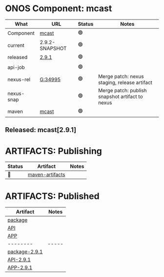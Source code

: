 ONOS Component: mcast
=====================

| What | URL | Status | Notes |
| ---- | --- | ------ | ----- |
| Component  | [mcast](https://gerrit.opencord.org/plugins/gitiles/mcast) | :green_circle: | |
| current    | 2.9.2-SNAPSHOT | :green_circle: | |    
| released   | [2.9.1](https://mvnrepository.com/artifact/org.opencord/mcast) | :green_circle: | |
| api-job    | | :green_circle: | |
| nexus-rel  | [G:34995](https://gerrit.opencord.org/c/mcast/+/34995) | :green_circle: | Merge patch: nexus staging, release artifact |
| nexus-snap | | :green_circle: | Merge patch: publish snapshot artifact to nexus |
| maven | [mcast](https://mvnrepository.com/artifact/org.opencord/mcast) | :green_circle: | | Release staged on nexus, publishing to mvc |

## Released: mcast[2.9.1]


ARTIFACTS: Publishing
=====================

| Status   | Artifact         | Notes |
| ------   | ---------------- | ----- |
| :hammer: | [maven-artifacts](maven-artifacts.md) | |

ARTIFACTS: Published
====================
    
| Artifact | Notes |
| -------- | ----- |
| [package](https://mvnrepository.com/artifact/org.opencord/mcast) | |
| [API](https://mvnrepository.com/artifact/org.opencord/mcast-api) | |
| [APP](https://mvnrepository.com/artifact/org.opencord/mcast-app) | |
| -------- | ----- |
| [package-2.9.1](https://mvnrepository.com/artifact/org.opencord/mcast/2.9.1) | |
| [API-2.9.1](https://mvnrepository.com/artifact/org.opencord/mcast-api/2.9.1) | |
| [APP-2.9.1](https://mvnrepository.com/artifact/org.opencord/mcast-app/2.9.1) | |

